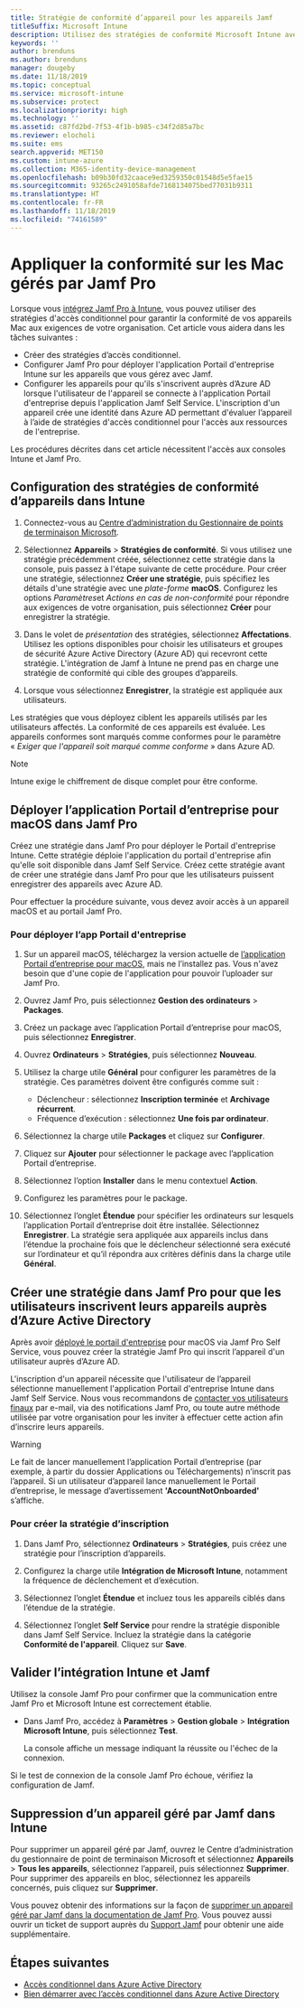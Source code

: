 ```yaml
---
title: Stratégie de conformité d’appareil pour les appareils Jamf
titleSuffix: Microsoft Intune
description: Utilisez des stratégies de conformité Microsoft Intune avec l’accès conditionnel Azure Active Directory pour permettre de sécuriser les appareils gérés par Jamf.
keywords: ''
author: brenduns
ms.author: brenduns
manager: dougeby
ms.date: 11/18/2019
ms.topic: conceptual
ms.service: microsoft-intune
ms.subservice: protect
ms.localizationpriority: high
ms.technology: ''
ms.assetid: c87fd2bd-7f53-4f1b-b985-c34f2d85a7bc
ms.reviewer: elocholi
ms.suite: ems
search.appverid: MET150
ms.custom: intune-azure
ms.collection: M365-identity-device-management
ms.openlocfilehash: b09b30fd32caace9ed3259350c01548d5e5fae15
ms.sourcegitcommit: 93265c2491058afde7168134075bed77031b9311
ms.translationtype: HT
ms.contentlocale: fr-FR
ms.lasthandoff: 11/18/2019
ms.locfileid: "74161589"
---
```

# <a name="enforce-compliance-on-macs-managed-with-jamf-pro"></a>Appliquer la conformité sur les Mac gérés par Jamf Pro

Lorsque vous [intégrez Jamf Pro à Intune](conditional-access-integrate-jamf.md), vous pouvez utiliser des stratégies d'accès conditionnel pour garantir la conformité de vos appareils Mac aux exigences de votre organisation.  Cet article vous aidera dans les tâches suivantes :  

- Créer des stratégies d’accès conditionnel.
- Configurer Jamf Pro pour déployer l'application Portail d'entreprise Intune sur les appareils que vous gérez avec Jamf.
- Configurer les appareils pour qu'ils s'inscrivent auprès d’Azure AD lorsque l'utilisateur de l'appareil se connecte à l'application Portail d'entreprise depuis l'application Jamf Self Service. L'inscription d'un appareil crée une identité dans Azure AD permettant d'évaluer l’appareil à l’aide de stratégies d'accès conditionnel pour l'accès aux ressources de l'entreprise.  
 
Les procédures décrites dans cet article nécessitent l'accès aux consoles Intune et Jamf Pro.

## <a name="set-up-device-compliance-policies-in-intune"></a>Configuration des stratégies de conformité d’appareils dans Intune

1. Connectez-vous au [Centre d’administration du Gestionnaire de points de terminaison Microsoft](https://go.microsoft.com/fwlink/?linkid=2109431).

2. Sélectionnez **Appareils** > **Stratégies de conformité**. Si vous utilisez une stratégie précédemment créée, sélectionnez cette stratégie dans la console, puis passez à l'étape suivante de cette procédure. Pour créer une stratégie, sélectionnez **Créer une stratégie**, puis spécifiez les détails d'une stratégie avec une *plate-forme* **macOS**. Configurez les options *Paramètres*et *Actions en cas de non-conformité* pour répondre aux exigences de votre organisation, puis sélectionnez **Créer** pour enregistrer la stratégie.

3. Dans le volet de *présentation* des stratégies, sélectionnez **Affectations**. Utilisez les options disponibles pour choisir les utilisateurs et groupes de sécurité Azure Active Directory (Azure AD) qui recevront cette stratégie. L'intégration de Jamf à Intune ne prend pas en charge une stratégie de conformité qui cible des groupes d’appareils.

4. Lorsque vous sélectionnez **Enregistrer**, la stratégie est appliquée aux utilisateurs.  

Les stratégies que vous déployez ciblent les appareils utilisés par les utilisateurs affectés. La conformité de ces appareils est évaluée. Les appareils conformes sont marqués comme conformes pour le paramètre « *Exiger que l'appareil soit marqué comme conforme* » dans Azure AD.  

> [!NOTE]
> Intune exige le chiffrement de disque complet pour être conforme.

## <a name="deploy-the-company-portal-app-for-macos-in-jamf-pro"></a>Déployer l’application Portail d’entreprise pour macOS dans Jamf Pro

Créez une stratégie dans Jamf Pro pour déployer le Portail d'entreprise Intune. Cette stratégie déploie l'application du portail d'entreprise afin qu'elle soit disponible dans Jamf Self Service. Créez cette stratégie avant de créer une stratégie dans Jamf Pro pour que les utilisateurs puissent enregistrer des appareils avec Azure AD.  

Pour effectuer la procédure suivante, vous devez avoir accès à un appareil macOS et au portail Jamf Pro. 

### <a name="to-deploy-the-company-portal-app"></a>Pour déployer l’app Portail d'entreprise  

1. Sur un appareil macOS, téléchargez la version actuelle de [l’application Portail d’entreprise pour macOS](https://go.microsoft.com/fwlink/?linkid=862280), mais ne l’installez pas. Vous n'avez besoin que d'une copie de l'application pour pouvoir l’uploader sur Jamf Pro.  

2. Ouvrez Jamf Pro, puis sélectionnez **Gestion des ordinateurs** > **Packages**.

3. Créez un package avec l’application Portail d’entreprise pour macOS, puis sélectionnez **Enregistrer**.

4. Ouvrez **Ordinateurs** > **Stratégies**, puis sélectionnez **Nouveau**.

5. Utilisez la charge utile **Général** pour configurer les paramètres de la stratégie. Ces paramètres doivent être configurés comme suit :
   - Déclencheur : sélectionnez **Inscription terminée** et **Archivage récurrent**.
   - Fréquence d’exécution : sélectionnez **Une fois par ordinateur**.

6. Sélectionnez la charge utile **Packages** et cliquez sur **Configurer**.

7. Cliquez sur **Ajouter** pour sélectionner le package avec l’application Portail d’entreprise.

8. Sélectionnez l’option **Installer** dans le menu contextuel **Action**.
9. Configurez les paramètres pour le package.

10. Sélectionnez l’onglet **Étendue** pour spécifier les ordinateurs sur lesquels l’application Portail d’entreprise doit être installée. Sélectionnez **Enregistrer**. La stratégie sera appliquée aux appareils inclus dans l’étendue la prochaine fois que le déclencheur sélectionné sera exécuté sur l’ordinateur et qu’il répondra aux critères définis dans la charge utile **Général**.

## <a name="create-a-policy-in-jamf-pro-to-have-users-register-their-devices-with-azure-active-directory"></a>Créer une stratégie dans Jamf Pro pour que les utilisateurs inscrivent leurs appareils auprès d’Azure Active Directory  

Après avoir [déployé le portail d'entreprise](conditional-access-assign-jamf.md#deploy-the-company-portal-app-for-macos-in-jamf-pro) pour macOS via Jamf Pro Self Service, vous pouvez créer la stratégie Jamf Pro qui inscrit l’appareil d'un utilisateur auprès d’Azure AD. 

L'inscription d'un appareil nécessite que l'utilisateur de l’appareil sélectionne manuellement l'application Portail d'entreprise Intune dans Jamf Self Service. Nous vous recommandons de [contacter vos utilisateurs finaux](../fundamentals/end-user-educate.md) par e-mail, via des notifications Jamf Pro, ou toute autre méthode utilisée par votre organisation pour les inviter à effectuer cette action afin d’inscrire leurs appareils. 

> [!WARNING]
> Le fait de lancer manuellement l’application Portail d’entreprise (par exemple, à partir du dossier Applications ou Téléchargements) n’inscrit pas l’appareil. Si un utilisateur d’appareil lance manuellement le Portail d’entreprise, le message d’avertissement **'AccountNotOnboarded'** s’affiche.

### <a name="to-create-the-registration-policy"></a>Pour créer la stratégie d’inscription  

1. Dans Jamf Pro, sélectionnez **Ordinateurs** > **Stratégies**, puis créez une stratégie pour l’inscription d’appareils.

2. Configurez la charge utile **Intégration de Microsoft Intune**, notamment la fréquence de déclenchement et d’exécution.

3. Sélectionnez l’onglet **Étendue** et incluez tous les appareils ciblés dans l’étendue de la stratégie.

4. Sélectionnez l’onglet **Self Service** pour rendre la stratégie disponible dans Jamf Self Service. Incluez la stratégie dans la catégorie **Conformité de l'appareil**. Cliquez sur **Save**.

## <a name="validate-intune-and-jamf-integration"></a>Valider l’intégration Intune et Jamf  

Utilisez la console Jamf Pro pour confirmer que la communication entre Jamf Pro et Microsoft Intune est correctement établie. 

- Dans Jamf Pro, accédez à **Paramètres** > **Gestion globale** > **Intégration Microsoft Intune**, puis sélectionnez **Test**.

    La console affiche un message indiquant la réussite ou l'échec de la connexion.  

Si le test de connexion de la console Jamf Pro échoue, vérifiez la configuration de Jamf. 


## <a name="removing-a-jamf-managed-device-from-intune"></a>Suppression d’un appareil géré par Jamf dans Intune

Pour supprimer un appareil géré par Jamf, ouvrez le Centre d’administration du gestionnaire de point de terminaison Microsoft et sélectionnez **Appareils** > **Tous les appareils**, sélectionnez l’appareil, puis sélectionnez **Supprimer**.  Pour supprimer des appareils en bloc, sélectionnez les appareils concernés, puis cliquez sur **Supprimer**.

Vous pouvez obtenir des informations sur la façon de [supprimer un appareil géré par Jamf dans la documentation de Jamf Pro](https://www.jamf.com/jamf-nation/articles/80/unmanaging-computers-while-preserving-their-inventory-information). Vous pouvez aussi ouvrir un ticket de support auprès du [Support Jamf](https://www.jamf.com/support/) pour obtenir une aide supplémentaire. 

## <a name="next-steps"></a>Étapes suivantes

- [Accès conditionnel dans Azure Active Directory](https://docs.microsoft.com/azure/active-directory/active-directory-conditional-access-azure-portal)
- [Bien démarrer avec l’accès conditionnel dans Azure Active Directory](https://docs.microsoft.com/azure/active-directory/active-directory-conditional-access-azure-portal-get-started)
